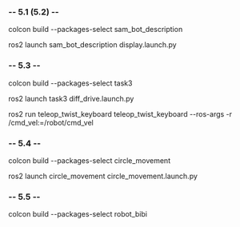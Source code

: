 ### -- 5.1 (5.2) --

colcon build --packages-select sam_bot_description

ros2 launch sam_bot_description display.launch.py

### -- 5.3 --

colcon build --packages-select task3

ros2 launch task3 diff_drive.launch.py

ros2 run teleop_twist_keyboard teleop_twist_keyboard --ros-args -r /cmd_vel:=/robot/cmd_vel

### -- 5.4 --

colcon build --packages-select circle_movement

ros2 launch circle_movement circle_movement.launch.py

### -- 5.5 --

colcon build --packages-select robot_bibi

